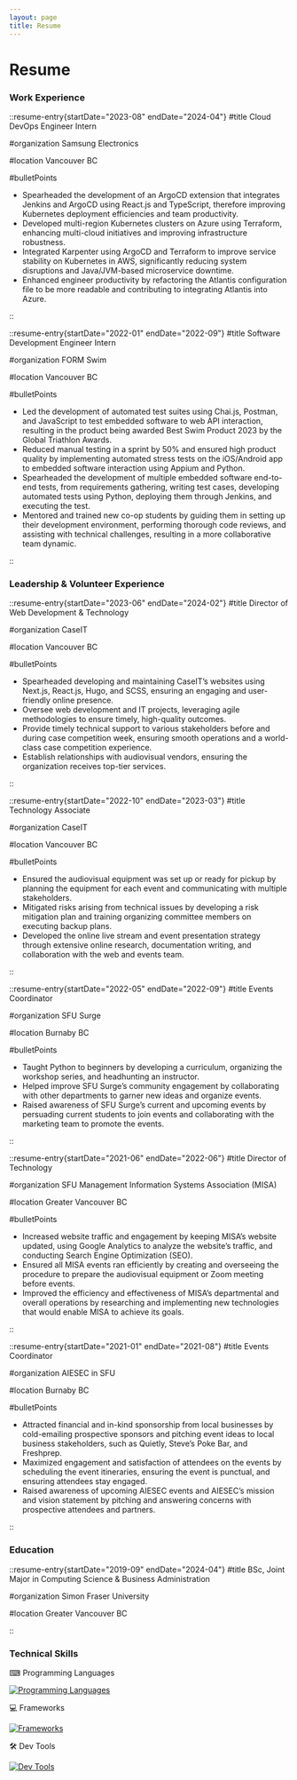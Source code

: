 ```yaml
---
layout: page
title: Resume
---
```


# Resume

### Work Experience

::resume-entry{startDate="2023-08" endDate="2024-04"}
#title
Cloud DevOps Engineer Intern

#organization
Samsung Electronics

#location
Vancouver BC

#bulletPoints

- Spearheaded the development of an ArgoCD extension that integrates Jenkins and ArgoCD using React.js and TypeScript, therefore improving Kubernetes deployment efficiencies and team productivity.
- Developed multi-region Kubernetes clusters on Azure using Terraform, enhancing multi-cloud initiatives and improving infrastructure robustness.
- Integrated Karpenter using ArgoCD and Terraform to improve service stability on Kubernetes in AWS, significantly reducing system disruptions and Java/JVM-based microservice downtime.
- Enhanced engineer productivity by refactoring the Atlantis configuration file to be more readable and contributing to integrating Atlantis into Azure.

::

::resume-entry{startDate="2022-01" endDate="2022-09"}
#title
Software Development Engineer Intern

#organization
FORM Swim

#location
Vancouver BC

#bulletPoints

- Led the development of automated test suites using Chai.js, Postman, and JavaScript to test embedded software to web API interaction, resulting in the product being awarded Best Swim Product 2023 by the Global Triathlon Awards.
- Reduced manual testing in a sprint by 50% and ensured high product quality by implementing automated stress tests on the iOS/Android app to embedded software interaction using Appium and Python.
- Spearheaded the development of multiple embedded software end-to-end tests, from requirements gathering, writing test cases, developing automated tests using Python, deploying them through Jenkins, and executing the test.
- Mentored and trained new co-op students by guiding them in setting up their development environment, performing thorough code reviews, and assisting with technical challenges, resulting in a more collaborative team dynamic.

::

### Leadership & Volunteer Experience

::resume-entry{startDate="2023-06" endDate="2024-02"}
#title
Director of Web Development & Technology

#organization
CaseIT

#location
Vancouver BC

#bulletPoints

- Spearheaded developing and maintaining CaseIT’s websites using Next.js, React.js, Hugo, and SCSS, ensuring an engaging and user-friendly online presence.
- Oversee web development and IT projects, leveraging agile methodologies to ensure timely, high-quality outcomes.
- Provide timely technical support to various stakeholders before and during case competition week, ensuring smooth operations and a world-class case competition experience.
- Establish relationships with audiovisual vendors, ensuring the organization receives top-tier services.

::

::resume-entry{startDate="2022-10" endDate="2023-03"}
#title
Technology Associate

#organization
CaseIT

#location
Vancouver BC

#bulletPoints

- Ensured the audiovisual equipment was set up or ready for pickup by planning the equipment for each event and communicating with multiple stakeholders.
- Mitigated risks arising from technical issues by developing a risk mitigation plan and training organizing committee members on executing backup plans.
- Developed the online live stream and event presentation strategy through extensive online research, documentation writing, and collaboration with the web and events team.

::

::resume-entry{startDate="2022-05" endDate="2022-09"}
#title
Events Coordinator

#organization
SFU Surge

#location
Burnaby BC

#bulletPoints

- Taught Python to beginners by developing a curriculum, organizing the workshop series, and headhunting an instructor.
- Helped improve SFU Surge’s community engagement by collaborating with other departments to garner new ideas and organize events.
- Raised awareness of SFU Surge’s current and upcoming events by persuading current students to join events and collaborating with the marketing team to promote the events.

::

::resume-entry{startDate="2021-06" endDate="2022-06"}
#title
Director of Technology

#organization
SFU Management Information Systems Association (MISA)

#location
Greater Vancouver BC

#bulletPoints

- Increased website traffic and engagement by keeping MISA’s website updated, using Google Analytics to analyze the website’s traffic, and conducting Search Engine Optimization (SEO).
- Ensured all MISA events ran efficiently by creating and overseeing the procedure to prepare the audiovisual equipment or Zoom meeting before events.
- Improved the efficiency and effectiveness of MISA’s departmental and overall operations by researching and implementing new technologies that would enable MISA to achieve its goals.

::

::resume-entry{startDate="2021-01" endDate="2021-08"}
#title
Events Coordinator

#organization
AIESEC in SFU

#location
Burnaby BC

#bulletPoints

- Attracted financial and in-kind sponsorship from local businesses by cold-emailing prospective sponsors and pitching event ideas to local business stakeholders, such as Quietly, Steve’s Poke Bar, and Freshprep.
- Maximized engagement and satisfaction of attendees on the events by scheduling the event itineraries, ensuring the event is punctual, and ensuring attendees stay engaged.
- Raised awareness of upcoming AIESEC events and AIESEC’s mission and vision statement by pitching and answering concerns with prospective attendees and partners.

::

### Education

::resume-entry{startDate="2019-09" endDate="2024-04"}
#title
BSc, Joint Major in Computing Science & Business Administration

#organization
Simon Fraser University

#location
Greater Vancouver BC

::

### Technical Skills

⌨ Programming Languages

[![Programming Languages](https://skillicons.dev/icons?i=python,ts,js,java,c,golang,terraform)](https://skillicons.dev)

💻 Frameworks

[![Frameworks](https://skillicons.dev/icons?i=vue,react,nodejs,express,next,nuxt,tailwind,prisma,spring)](https://skillicons.dev)

🛠 Dev Tools

[![Dev Tools](https://skillicons.dev/icons?i=bash,postman,github,git,jenkins,grafana,aws,gcp,azure,kubernetes,docker)](https://skillicons.dev)
